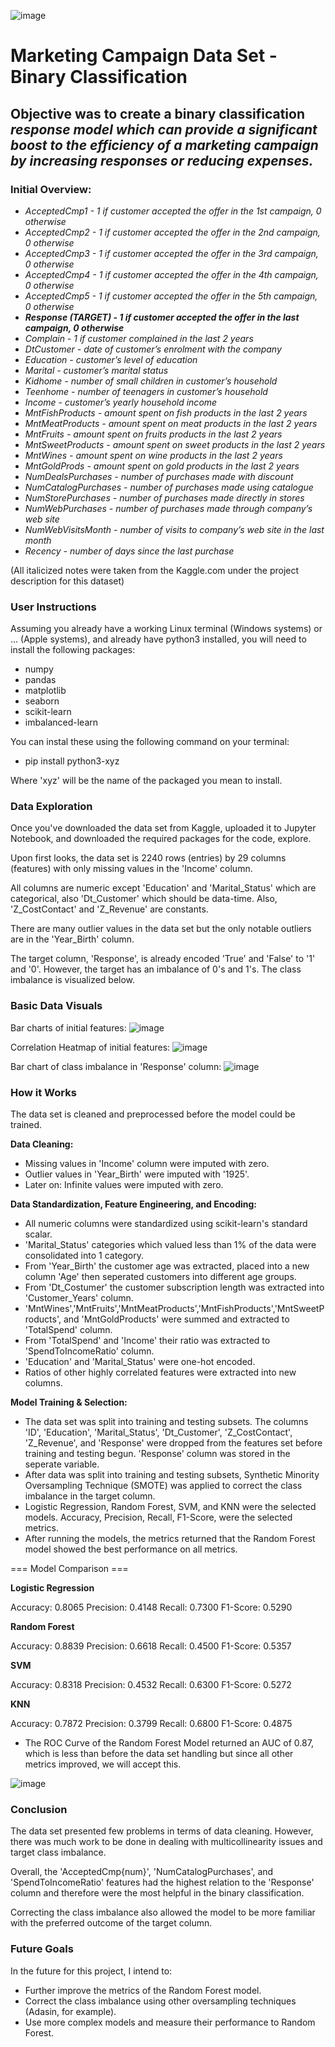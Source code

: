 ![image](https://github.com/user-attachments/assets/0f05fb31-375c-4555-91e2-f3810ddebe60)


# Marketing Campaign Data Set - Binary Classification
## Objective was to create a binary classification *response model which can provide a significant boost to the efficiency of a marketing campaign by increasing responses or reducing expenses.*

### Initial Overview:

- *AcceptedCmp1 - 1 if customer accepted the offer in the 1st campaign, 0 otherwise*
- *AcceptedCmp2 - 1 if customer accepted the offer in the 2nd campaign, 0 otherwise*
- *AcceptedCmp3 - 1 if customer accepted the offer in the 3rd campaign, 0 otherwise*
- *AcceptedCmp4 - 1 if customer accepted the offer in the 4th campaign, 0 otherwise*
- *AcceptedCmp5 - 1 if customer accepted the offer in the 5th campaign, 0 otherwise*
- ***Response (TARGET) - 1 if customer accepted the offer in the last campaign, 0 otherwise***
- *Complain - 1 if customer complained in the last 2 years*
- *DtCustomer - date of customer’s enrolment with the company*
- *Education - customer’s level of education*
- *Marital - customer’s marital status*
- *Kidhome - number of small children in customer’s household*
- *Teenhome - number of teenagers in customer’s household*
- *Income - customer’s yearly household income*
- *MntFishProducts - amount spent on fish products in the last 2 years*
- *MntMeatProducts - amount spent on meat products in the last 2 years*
- *MntFruits - amount spent on fruits products in the last 2 years*
- *MntSweetProducts - amount spent on sweet products in the last 2 years*
- *MntWines - amount spent on wine products in the last 2 years*
- *MntGoldProds - amount spent on gold products in the last 2 years*
- *NumDealsPurchases - number of purchases made with discount*
- *NumCatalogPurchases - number of purchases made using catalogue*
- *NumStorePurchases - number of purchases made directly in stores*
- *NumWebPurchases - number of purchases made through company’s web site*
- *NumWebVisitsMonth - number of visits to company’s web site in the last month*
- *Recency - number of days since the last purchase*

(All italicized notes were taken from the Kaggle.com under the project description for this dataset)

### User Instructions

Assuming you already have a working Linux terminal (Windows systems) or ... (Apple systems), and already have python3 installed, you will need to install the following packages:
- numpy
- pandas
- matplotlib
- seaborn
- scikit-learn
- imbalanced-learn

You can instal these using the following command on your terminal:
- pip install python3-xyz

Where 'xyz' will be the name of the packaged you mean to install. 

### Data Exploration

Once you've downloaded the data set from Kaggle, uploaded it to Jupyter Notebook, and downloaded the required packages for the code, explore. 

Upon first looks, the data set is 2240 rows (entries) by 29 columns (features) with only missing values in the 'Income' column. 

All columns are numeric except 'Education' and 'Marital_Status' which are categorical, also 'Dt_Customer' which should be data-time. Also, 'Z_CostContact' and 'Z_Revenue' are constants. 

There are many outlier values in the data set but the only notable outliers are in the 'Year_Birth' column.

The target column, 'Response', is already encoded 'True' and 'False' to '1' and '0'. However, the target has an imbalance of 0's and 1's. The class imbalance is visualized below.

### Basic Data Visuals
Bar charts of initial features:
![image](https://github.com/user-attachments/assets/979223fb-a878-4ec9-bbe9-b850b56dadba)

Correlation Heatmap of initial features:
![image](https://github.com/user-attachments/assets/fc842a5d-d403-4683-aec2-0ffa6b7e12f2)

Bar chart of class imbalance in 'Response' column:
![image](https://github.com/user-attachments/assets/4af91947-8ae9-4ef3-a0f2-6b7a129c4261)

### How it Works

The data set is cleaned and preprocessed before the model could be trained.

**Data Cleaning:**
- Missing values in 'Income' column were imputed with zero.
- Outlier values in 'Year_Birth' were imputed with '1925'.
- Later on: Infinite values were imputed with zero.

**Data Standardization, Feature Engineering, and Encoding:**
- All numeric columns were standardized using scikit-learn's standard scalar.
- 'Marital_Status' categories which valued less than 1% of the data were consolidated into 1 category.
- From 'Year_Birth' the customer age was extracted, placed into a new column 'Age' then seperated customers into different age groups.
- From 'Dt_Costumer' the customer subscription length was extracted into 'Customer_Years' column.
- 'MntWines','MntFruits','MntMeatProducts','MntFishProducts','MntSweetProducts', and 'MntGoldProducts' were summed and extracted to 'TotalSpend' column.
- From 'TotalSpend' and 'Income' their ratio was extracted to 'SpendToIncomeRatio' column.
- 'Education' and 'Marital_Status' were one-hot encoded.
- Ratios of other highly correlated features were extracted into new columns.

**Model Training & Selection:**
- The data set was split into training and testing subsets. The columns 'ID', 'Education', 'Marital_Status', 'Dt_Customer', 'Z_CostContact', 'Z_Revenue', and 'Response' were dropped from the features set before training and testing begun. 'Response' column was stored in the seperate variable.
- After data was split into training and testing subsets, Synthetic Minority Oversampling Technique (SMOTE) was applied to correct the class imbalance in the target column.
- Logistic Regression, Random Forest, SVM, and KNN were the selected models. Accuracy, Precision, Recall, F1-Score, were the selected metrics. 
- After running the models, the metrics returned that the Random Forest model showed the best performance on all metrics.

  
=== Model Comparison ===

**Logistic Regression**

Accuracy:  0.8065
Precision: 0.4148
Recall:    0.7300
F1-Score:  0.5290

**Random Forest**

Accuracy:  0.8839
Precision: 0.6618
Recall:    0.4500
F1-Score:  0.5357

**SVM**

Accuracy:  0.8318
Precision: 0.4532
Recall:    0.6300
F1-Score:  0.5272

**KNN**

Accuracy:  0.7872
Precision: 0.3799
Recall:    0.6800
F1-Score:  0.4875


- The ROC Curve of the Random Forest Model returned an AUC of 0.87, which is less than before the data set handling but since all other metrics improved, we will accept this.

![image](https://github.com/user-attachments/assets/2d221298-a027-4e17-a9ae-fef0a6ce46f3)

### Conclusion

The data set presented few problems in terms of data cleaning. However, there was much work to be done in dealing with multicollinearity issues and target class imbalance. 

Overall, the 'AcceptedCmp{num}', 'NumCatalogPurchases', and 'SpendToIncomeRatio' features had the highest relation to the 'Response' column and therefore were the most helpful in the binary classification. 

Correcting the class imbalance also allowed the model to be more familiar with the preferred outcome of the target column.

### Future Goals

In the future for this project, I intend to:
- Further improve the metrics of the Random Forest model.
- Correct the class imbalance using other oversampling techniques (Adasin, for example).
- Use more complex models and measure their performance to Random Forest.

